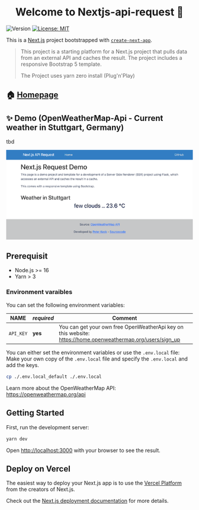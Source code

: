 <h1 align="center">Welcome to Nextjs-api-request 👋</h1>
<p>
  <img alt="Version" src="https://img.shields.io/badge/version-0.1-blue.svg?cacheSeconds=2592000" />
  <a href="https://github.com/pyrrolizin/flask-api-request/blob/master/LICENSE" target="_blank">
    <img alt="License: MIT" src="https://img.shields.io/badge/License-MIT-green.svg" />
  </a>
</p>


This is a [Next.js](https://nextjs.org/) project bootstrapped with [`create-next-app`](https://github.com/vercel/next.js/tree/canary/packages/create-next-app).

>This project is a starting platform for a Next.js project that pulls data from an external API and caches the result. 
>The project includes a responsive Bootstrap 5 template.
>
>The Project uses yarn zero install (Plug'n'Play)

## 🏠 [Homepage](https://github.com/pyrrolizin/nextjs-api-request)

## ✨ Demo (OpenWeatherMap-Api - Current weather in Stuttgart, Germany)

tbd

![screenshot of the demo application](screenshot.png)

## Prerequisit

* Node.js >= 16
* Yarn > 3

### Environment varaibles

You can set the following environment variables:

| NAME        |  *required*  |  Comment  |
| ----------- | ------------ | --------- |
| `API_KEY`   | **yes**      |  You can get your own free OpenWeatherApi key on this website: https://home.openweathermap.org/users/sign_up  |

You can either set the environment variables or use the `.env.local` file:
Make your own copy of the `.env.local` file and specify the `.env.local` and add the keys. 

```sh
cp ./.env.local_default ./.env.local
```

Learn more about the OpenWeatherMap API: https://openweathermap.org/api

## Getting Started

First, run the development server:

```bash
yarn dev
```

Open [http://localhost:3000](http://localhost:3000) with your browser to see the result.

## Deploy on Vercel

The easiest way to deploy your Next.js app is to use the [Vercel Platform](https://vercel.com/new?utm_medium=default-template&filter=next.js&utm_source=create-next-app&utm_campaign=create-next-app-readme) from the creators of Next.js.

Check out the [Next.js deployment documentation](https://nextjs.org/docs/deployment) for more details.
